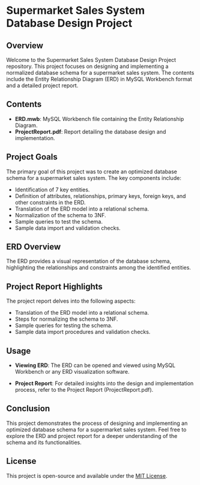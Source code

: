 # Supermarket Sales System Database Design Project

## Overview

Welcome to the Supermarket Sales System Database Design Project repository. This project focuses on designing and implementing a normalized database schema for a supermarket sales system. The contents include the Entity Relationship Diagram (ERD) in MySQL Workbench format and a detailed project report.

## Contents

- **ERD.mwb**: MySQL Workbench file containing the Entity Relationship Diagram.
- **ProjectReport.pdf**: Report detailing the database design and implementation.

## Project Goals

The primary goal of this project was to create an optimized database schema for a supermarket sales system. The key components include:

- Identification of 7 key entities.
- Definition of attributes, relationships, primary keys, foreign keys, and other constraints in the ERD.
- Translation of the ERD model into a relational schema.
- Normalization of the schema to 3NF.
- Sample queries to test the schema.
- Sample data import and validation checks.

## ERD Overview

The ERD provides a visual representation of the database schema, highlighting the relationships and constraints among the identified entities.

## Project Report Highlights

The project report delves into the following aspects:

- Translation of the ERD model into a relational schema.
- Steps for normalizing the schema to 3NF.
- Sample queries for testing the schema.
- Sample data import procedures and validation checks.

## Usage

- **Viewing ERD**: The ERD can be opened and viewed using MySQL Workbench or any ERD visualization software.

- **Project Report**: For detailed insights into the design and implementation process, refer to the Project Report (ProjectReport.pdf).

## Conclusion

This project demonstrates the process of designing and implementing an optimized database schema for a supermarket sales system. Feel free to explore the ERD and project report for a deeper understanding of the schema and its functionalities.

## License

This project is open-source and available under the [MIT License](LICENSE).
